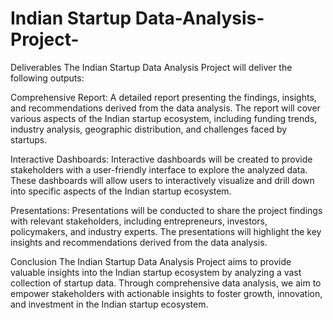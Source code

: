 # Indian Startup Data-Analysis-Project-
Deliverables
The Indian Startup Data Analysis Project will deliver the following outputs:

Comprehensive Report: A detailed report presenting the findings, insights, and recommendations derived from the data analysis. The report will cover various aspects of the Indian startup ecosystem, including funding trends, industry analysis, geographic distribution, and challenges faced by startups.

Interactive Dashboards: Interactive dashboards will be created to provide stakeholders with a user-friendly interface to explore the analyzed data. These dashboards will allow users to interactively visualize and drill down into specific aspects of the Indian startup ecosystem.

Presentations: Presentations will be conducted to share the project findings with relevant stakeholders, including entrepreneurs, investors, policymakers, and industry experts. The presentations will highlight the key insights and recommendations derived from the data analysis.

Conclusion
The Indian Startup Data Analysis Project aims to provide valuable insights into the Indian startup ecosystem by analyzing a vast collection of startup data. Through comprehensive data analysis, we aim to empower stakeholders with actionable insights to foster growth, innovation, and investment in the Indian startup ecosystem.
